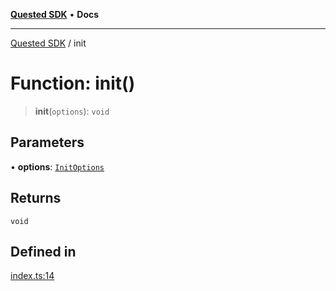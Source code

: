 [**Quested SDK**](../README.md) • **Docs**

***

[Quested SDK](../README.md) / init

# Function: init()

> **init**(`options`): `void`

## Parameters

• **options**: [`InitOptions`](../interfaces/InitOptions.md)

## Returns

`void`

## Defined in

[index.ts:14](https://github.com/Quested-io/QuestedSDK/blob/68ad308490407211065714b0ce812cc765cac26e/src/index.ts#L14)
